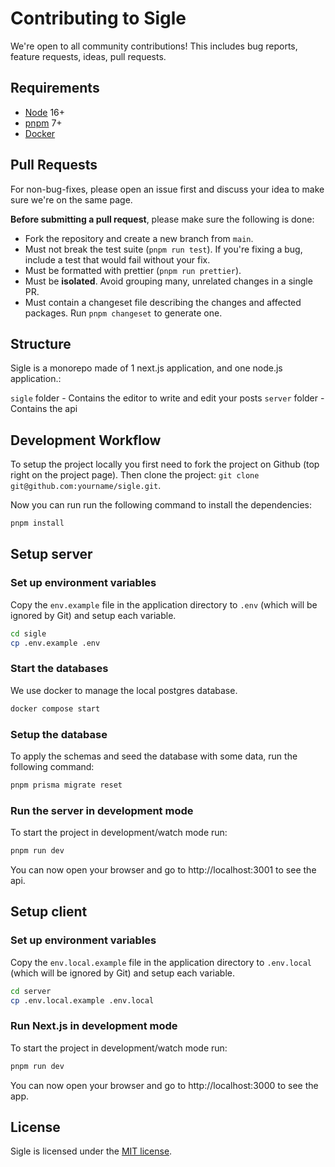# Contributing to Sigle

We're open to all community contributions! This includes bug reports, feature requests, ideas, pull requests.

## Requirements

- [Node](https://nodejs.org/en/) 16+
- [pnpm](https://pnpm.io/) 7+
- [Docker](https://www.docker.com/)

## Pull Requests

For non-bug-fixes, please open an issue first and discuss your idea to make sure we're on the same page.

**Before submitting a pull request**, please make sure the following is done:

- Fork the repository and create a new branch from `main`.
- Must not break the test suite (`pnpm run test`). If you're fixing a bug, include a test that would fail without your fix.
- Must be formatted with prettier (`pnpm run prettier`).
- Must be **isolated**. Avoid grouping many, unrelated changes in a single PR.
- Must contain a changeset file describing the changes and affected packages. Run `pnpm changeset` to generate one.

## Structure

Sigle is a monorepo made of 1 next.js application, and one node.js application.:

`sigle` folder - Contains the editor to write and edit your posts
`server` folder - Contains the api

## Development Workflow

To setup the project locally you first need to fork the project on Github (top right on the project page). Then clone the project: `git clone git@github.com:yourname/sigle.git`.

Now you can run run the following command to install the dependencies:

```sh
pnpm install
```

## Setup server

### Set up environment variables

Copy the `env.example` file in the application directory to `.env` (which will be ignored by Git) and setup each variable.

```sh
cd sigle
cp .env.example .env
```

### Start the databases

We use docker to manage the local postgres database.

```sh
docker compose start
```

### Setup the database

To apply the schemas and seed the database with some data, run the following command:

```sh
pnpm prisma migrate reset
```

### Run the server in development mode

To start the project in development/watch mode run:

```sh
pnpm run dev
```

You can now open your browser and go to http://localhost:3001 to see the api.

## Setup client

### Set up environment variables

Copy the `env.local.example` file in the application directory to `.env.local` (which will be ignored by Git) and setup each variable.

```sh
cd server
cp .env.local.example .env.local
```

### Run Next.js in development mode

To start the project in development/watch mode run:

```sh
pnpm run dev
```

You can now open your browser and go to http://localhost:3000 to see the app.

## License

Sigle is licensed under the [MIT license](https://github.com/sigle/sigle/blob/main/LICENSE).
